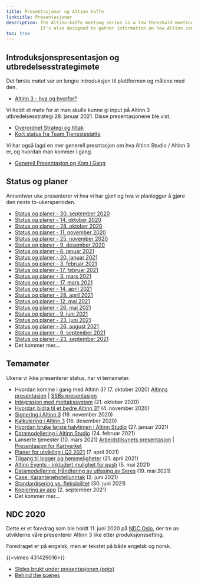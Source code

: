 ```yaml
---
title: Presentasjoner og Altinn kaffe
linktitle: Presentasjoner
description: The Altinn-kaffe meeting series is a low threshold meeting series, where app owners (and potential app owners) can learn more about what we're doing in Altinn 3.
             It's also designed to gather information on how Altinn can help app owners realise their Altinn 3 potential. Slides mainly in Norwegian.
toc: true
---
```



## Introduksjonspresentasjon og utbredelsesstrategimøte

Det første møtet var en lengre introduksjon til plattformen og målene med den.

* [Altinn 3 - hva og hvorfor?](Altinn_T3.0_introduksjon_20200925.pptx)

Vi holdt et møte for at man skulle kunne gi input på Altinn 3 utbredelsesstrategi 28. januar 2021. Disse presentasjonene ble vist.

* [Overordnet Strategi og tiltak](20210128_Overordnet_Strategi_og_tiltak.pdf)
* [Kort status fra Team Tjenestestøtte](20210128_Kort_status_fra_Team_Tjenestestotte.pdf)

Vi har også lagd en mer generell presntasjon om hva Altinn Studio / Altinn 3 er, og hvordan man kommer i gang

* [Generell Presentasjon og Kom i Gang](20210614_Generell_Presentasjon_for_Altinn_Tjenester_3.0.pdf)

## Status og planer

Annenhver uke presenterer vi hva vi har gjort og hva vi planlegger å gjøre den neste to-ukersperioden.

* [Status og planer - 30. september 2020](altinnkaffe-20200930.pptx)
* [Status og planer - 14. oktober 2020](altinnkaffe-20201014.pptx)
* [Status og planer - 28. oktober 2020](altinnkaffe-20201028.pptx)
* [Status og planer - 11. november 2020](altinnkaffe-20201111.pptx)
* [Status og planer - 25. november 2020](altinnkaffe-20201125.pptx)
* [Status og planer - 9. desember 2020](altinnkaffe-20201209.pptx)
* [Status og planer - 6. januar 2021](altinnkaffe-20210106.pptx)
* [Status og planer - 20. januar 2021](altinnkaffe-20210120.pptx)
* [Status og planer - 3. februar 2021](altinnkaffe-20210203.pptx)
* [Status og planer - 17. februar 2021](altinnkaffe-20210217.pptx)
* [Status og planer - 3. mars 2021](altinnkaffe-20210303.pptx)
* [Status og planer - 17. mars 2021](altinnkaffe-20210317.pptx)
* [Status og planer - 14. april 2021](altinnkaffe-20210414.pptx)
* [Status og planer - 28. april 2021](altinnkaffe-20210428.pptx)
* [Status og planer - 12. mai 2021](altinnkaffe-20210512.pptx)
* [Status og planer - 26. mai 2021](altinnkaffe-20210526.pptx)
* [Status og planer - 9. juni 2021](altinnkaffe-20210609.pptx)
* [Status og planer - 23. juni 2021](altinnkaffe-20210623.pptx)
* [Status og planer - 26. august 2021](altinnkaffe-20210826.pptx)
* [Status og planer - 9. september 2021](altinnkaffe-20210909.pptx)
* [Status og planer - 23. september 2021](altinnkaffe-20210923.pptx)
* Det kommer mer...

## Temamøter

Ukene vi ikke presenterer status, har vi temamøter.

* Hvordan komme i gang med Altinn 3? (7. oktober 2020) [Altinns presentasjon](altinnkaffe-20201007.pptx) | [SSBs presentasjon](20201007-SSB_AltinnStudio.pptx)
* [Integrasjon med mottakssystem](altinnkaffe-20201021.pptx) (21. oktober 2020)
* [Hvordan bidra til et bedre Altinn 3?](altinnkaffe-20201104.pptx) (4. november 2020)
* [Signering i Altinn 3](altinnkaffe-20201118.pptx) (18. november 2020)
* [Kalkulering i Altinn 3](20201216-kalkuleringer.pptx) (16. desember 2020)
* [Hvordan bruke første halvtimen i Altinn Studio](altinnkaffe-forste-halvtimen.pptx) (27. januar 2021)
* [Datamodellering i Altinn Studio](datamodellering-altinn-studio-altinnkaffe.pdf) (24. februar 2021)
* Lanserte tjenester (10. mars 2021) [Arbeidstilsynets presentasjon](Arbeidstilsynet-AltinnKaffe-10032021.pdf) | [Presentasjon for Kartverket](autorisasjon-av-landmalere.pptx)
* [Planer for utvikling i Q2 2021](altinnkaffe-20210407-planerq2.pptx) (7. april 2021)
* [Tilgang til logger og hemmeligheter](logs-secrets-presentasjon.pptx) (21. april 2021)
* [Altinn Events - inkludert mulighet for push](altinn-events.pptx) (5. mai 2021)
* [Datamodellering: Håndtering av utfasing av Seres](seres-utfasing-altinnkaffe.pptx) (19. mai 2021)
* [Case: Karantenehotellunntak](udi-altinnkaffe.pptx) (2. juni 2021)
* [Standardisering vs. fleksibilitet](altinnkaffe-standardisering.pptx) (30. juni 2021)
* [Kopiering av app](altinnkaffe-kopi-app.pptx) (2. september 2021)
* Det kommer mer...

## NDC 2020

Dette er et foredrag som ble holdt 11. juni 2020 på [NDC Oslo](https://ndcoslo.com/), der tre av utviklerne våre presenterer Altinn 3 like etter produksjonssetting.

Foredraget er på engelsk, men er tekstet på både engelsk og norsk.

{{<vimeo 431429016>}}

- [Slides brukt under presentasjonen (pptx)](https://github.com/Altinn/altinn-studio-docs/raw/master/content/technology/files/altinn_3_ndc_2020_06_11.pptx)
- [Behind the scenes](https://www.digdir.no/digitalisering-og-samordning/altinn-3-pa-norwegian-developer-conference/1779)
